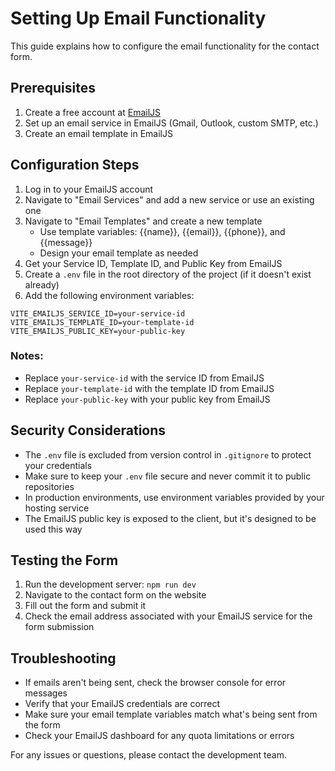 # Setting Up Email Functionality

This guide explains how to configure the email functionality for the contact form.

## Prerequisites

1. Create a free account at [EmailJS](https://www.emailjs.com/)
2. Set up an email service in EmailJS (Gmail, Outlook, custom SMTP, etc.)
3. Create an email template in EmailJS

## Configuration Steps

1. Log in to your EmailJS account
2. Navigate to "Email Services" and add a new service or use an existing one
3. Navigate to "Email Templates" and create a new template
   - Use template variables: {{name}}, {{email}}, {{phone}}, and {{message}}
   - Design your email template as needed
4. Get your Service ID, Template ID, and Public Key from EmailJS
5. Create a `.env` file in the root directory of the project (if it doesn't exist already)
6. Add the following environment variables:

```
VITE_EMAILJS_SERVICE_ID=your-service-id
VITE_EMAILJS_TEMPLATE_ID=your-template-id
VITE_EMAILJS_PUBLIC_KEY=your-public-key
```

### Notes:

- Replace `your-service-id` with the service ID from EmailJS
- Replace `your-template-id` with the template ID from EmailJS
- Replace `your-public-key` with your public key from EmailJS

## Security Considerations

- The `.env` file is excluded from version control in `.gitignore` to protect your credentials
- Make sure to keep your `.env` file secure and never commit it to public repositories
- In production environments, use environment variables provided by your hosting service
- The EmailJS public key is exposed to the client, but it's designed to be used this way

## Testing the Form

1. Run the development server: `npm run dev`
2. Navigate to the contact form on the website
3. Fill out the form and submit it
4. Check the email address associated with your EmailJS service for the form submission

## Troubleshooting

- If emails aren't being sent, check the browser console for error messages
- Verify that your EmailJS credentials are correct
- Make sure your email template variables match what's being sent from the form
- Check your EmailJS dashboard for any quota limitations or errors

For any issues or questions, please contact the development team. 